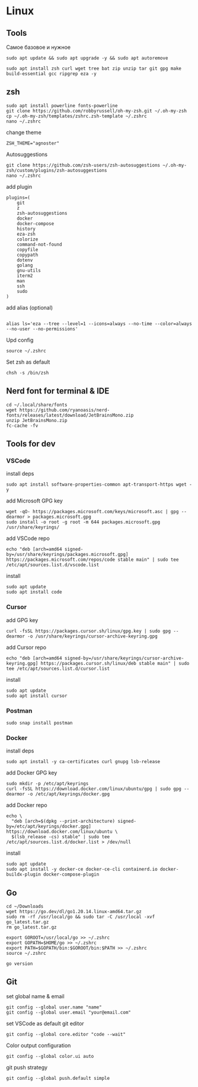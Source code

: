 # Linux
## Tools
Самое базовое и нужное
```shell
sudo apt update && sudo apt upgrade -y && sudo apt autoremove

sudo apt install zsh curl wget tree bat zip unzip tar git gpg make build-essential gcc ripgrep eza -y

```
## zsh
```shell
sudo apt install powerline fonts-powerline
git clone https://github.com/robbyrussell/oh-my-zsh.git ~/.oh-my-zsh
cp ~/.oh-my-zsh/templates/zshrc.zsh-template ~/.zshrc
nano ~/.zshrc
```
change theme
```shell
ZSH_THEME="agnoster"
```

Autosuggestions
```shell
git clone https://github.com/zsh-users/zsh-autosuggestions ~/.oh-my-zsh/custom/plugins/zsh-autosuggestions
nano ~/.zshrc
```
add plugin
```shell
plugins=(
    git
    z
    zsh-autosuggestions
    docker
    docker-compose
    history
    eza-zsh
    colorize
    command-not-found
    copyfile
    copypath
    dotenv
    golang
    gnu-utils
    iterm2
    man
    ssh
    sudo
)
```
add alias (optional)
```shell

alias ls='eza --tree --level=1 --icons=always --no-time --color=always --no-user --no-permissions'
```

Upd config
```shell
source ~/.zshrc
```
Set zsh as default
```shell
chsh -s /bin/zsh
```
## Nerd font for terminal & IDE
```shell
cd ~/.local/share/fonts
wget https://github.com/ryanoasis/nerd-fonts/releases/latest/download/JetBrainsMono.zip
unzip JetBrainsMono.zip
fc-cache -fv
```
## Tools for dev

### VSCode
install deps
```shell
sudo apt install software-properties-common apt-transport-https wget -y
```
add Microsoft GPG key
```shell
wget -qO- https://packages.microsoft.com/keys/microsoft.asc | gpg --dearmor > packages.microsoft.gpg
sudo install -o root -g root -m 644 packages.microsoft.gpg /usr/share/keyrings/
```
add VSCode repo
```shell
echo "deb [arch=amd64 signed-by=/usr/share/keyrings/packages.microsoft.gpg] https://packages.microsoft.com/repos/code stable main" | sudo tee /etc/apt/sources.list.d/vscode.list
```
install
```shell
sudo apt update
sudo apt install code
```

### Cursor
add GPG key
```shell
curl -fsSL https://packages.cursor.sh/linux/gpg.key | sudo gpg --dearmor -o /usr/share/keyrings/cursor-archive-keyring.gpg
```
add Cursor repo
```shell
echo "deb [arch=amd64 signed-by=/usr/share/keyrings/cursor-archive-keyring.gpg] https://packages.cursor.sh/linux/deb stable main" | sudo tee /etc/apt/sources.list.d/cursor.list
```
install
```shell
sudo apt update
sudo apt install cursor
```
### Postman
```shell
sudo snap install postman
```
### Docker
install deps
```shell
sudo apt install -y ca-certificates curl gnupg lsb-release
```
add Docker GPG key
```shell
sudo mkdir -p /etc/apt/keyrings
curl -fsSL https://download.docker.com/linux/ubuntu/gpg | sudo gpg --dearmor -o /etc/apt/keyrings/docker.gpg
```
add Docker repo
```shell
echo \
  "deb [arch=$(dpkg --print-architecture) signed-by=/etc/apt/keyrings/docker.gpg] https://download.docker.com/linux/ubuntu \
  $(lsb_release -cs) stable" | sudo tee /etc/apt/sources.list.d/docker.list > /dev/null
```
install
```shell
sudo apt update
sudo apt install -y docker-ce docker-ce-cli containerd.io docker-buildx-plugin docker-compose-plugin
```

## Go
```shell
cd ~/Downloads
wget https://go.dev/dl/go1.20.14.linux-amd64.tar.gz
sudo rm -rf /usr/local/go && sudo tar -C /usr/local -xvf go_latest.tar.gz
rm go_latest.tar.gz

export GOROOT=/usr/local/go >> ~/.zshrc
export GOPATH=$HOME/go >> ~/.zshrc
export PATH=$GOPATH/bin:$GOROOT/bin:$PATH >> ~/.zshrc
source ~/.zshrc

go version
```

## Git
set global name & email
```shell
git config --global user.name "name"
git config --global user.email "your@email.com"
```
set VSCode as default git editor
```shell
git config --global core.editor "code --wait"
```
Color output configuration
```shell
git config --global color.ui auto
```
git push strategy
```shell
git config --global push.default simple
```

